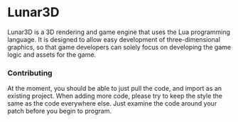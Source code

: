# Lunar3D
Lunar3D is a 3D rendering and game engine that uses the Lua programming language. It is designed to allow easy development of
three-dimensional graphics, so that game developers can solely focus on developing the game logic and assets for the game.

### Contributing
At the moment, you should be able to just pull the code, and import as an existing project. When adding more code, please try
to keep the style the same as the code everywhere else. Just examine the code around your patch before you begin to program.
